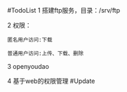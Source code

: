 #TodoList
1 搭建ftp服务，目录：/srv/ftp

2 权限：

	匿名用户访问:下载

	普通用户访问:上传、下载、删除

3 openyoudao

4 基于web的权限管理
#Update
	
